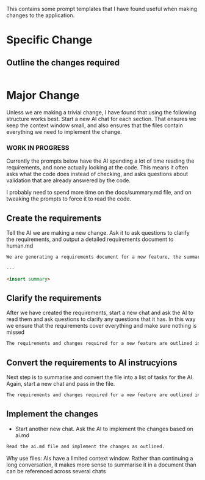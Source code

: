 This contains some prompt templates that I have found useful when making changes to the application.

# Specific Change

## Outline the changes required

```markdown

```

# Major Change

Unless we are making a trivial change, I have found that using the following structure works best. Start a new AI chat for each section. That ensures we keep the context window small, and also ensures that the files contain everything we need to implement the change.

### WORK IN PROGRESS

Currently the prompts below have the AI spending a lot of time reading the requirements, and none actually looking at the code. This means it often asks what the code does instead of checking, and asks questions about validation that are already answered by the code.

I probably need to spend more time on the docs/summary.md file, and on tweaking the prompts to force it to read the code.

## Create the requirements
Tell the AI we are making a new change. Ask it to ask questions to clarify the requirements, and output a detailed requirements document to human.md

```markdown
We are generating a requirements document for a new feature, the summary is below the break. Please analyse the application to get some context, and then ask questions to clarify the requirements. You may ask multiple rounds of questions if required. Once you fully understand the requirements generate a complete list of data model, service, interface, and testing, and other changes required to meet the requirements. The full requirements document should be captured in the human.md file.

---

<insert summary>
```

## Clarify the requirements
After we have created the requirements, start a new chat and ask the AI to read them and ask questions to clarify any questions that it has. In this way we ensure that the requirements cover everything and make sure nothing is missed

```markdown
The requirements and changes required for a new feature are outlined in the human.md file. Please read the file, and ask questions to clarify any requirements or changes that are unclear. Once you have confirmed your understanding, update the documentation in the human.md file to clarify the requirements and all changes that are required.
```

## Convert the requirements to AI instrucyions
Next step is to summarise and convert the file into a list of tasks for the AI. Again, start a new chat and pass in the file.

```markdown
The requirements and changes required for a new feature are outlined in the human.md file. Please read the file, and then analyse the existing application. Convert the requirements into a list of instructions for an AI to make those changes on the code base. The instructions should use Markdown task syntax, and clearly outline to the AI the exact changes that need to be made. Output these instructions to an ai.md file.
```

## Implement the changes
* Start another new chat. Ask the AI to implement the changes based on ai.md
```markdown
Read the ai.md file and implement the changes as outlined.
```

Why use files:
AIs have a limited context window. Rather than continuing a long conversation, it makes more sense to summarise it in a document than can be referenced across several chats


